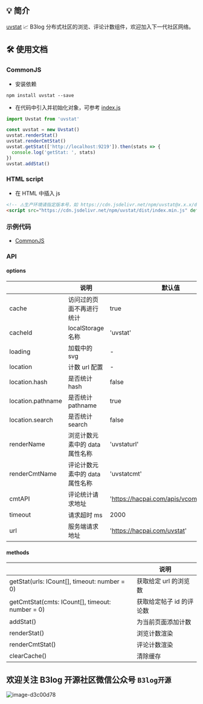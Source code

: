 ## 💡 简介

[uvstat](https://github.com/Vanessa219/uvstat) 📈 B3log 分布式社区的浏览、评论计数组件，欢迎加入下一代社区网络。

## 🛠️ 使用文档

### CommonJS

* 安装依赖

```shell
npm install uvstat --save
```

* 在代码中引入并初始化对象，可参考 [index.js](https://github.com/Vanessa219/uvstat/blob/master/demo/index.js)

```ts
import Uvstat from 'uvstat'

const uvstat = new Uvstat()
uvstat.renderStat()
uvstat.renderCmtStat()
uvstat.getStat(['http://localhost:9219']).then(stats => {
  console.log('getStat: ', stats)
})
uvstat.addStat()
```

### HTML script

* 在 HTML 中插入 js

```html
<!-- ⚠️生产环境请指定版本号，如 https://cdn.jsdelivr.net/npm/uvstat@x.x.x/dist... -->
<script src="https://cdn.jsdelivr.net/npm/uvstat/dist/index.min.js" defer></script>
```

### 示例代码

* [CommonJS](https://github.com/Vanessa219/uvstat/blob/master/demo/index.js)

### API

#### options

||说明|默认值|
|---|---|---|
|cache|访问过的页面不再进行统计|true|
|cacheId|localStorage 名称|'uvstat'|
|loading|加载中的 svg|-|
|location|计数 url 配置|-|
|location.hash|是否统计 hash|false|
|location.pathname|是否统计 pathname|true|
|location.search|是否统计 search|false|
|renderName|浏览计数元素中的 data 属性名称|'uvstaturl'|
|renderCmtName|评论计数元素中的 data 属性名称|'uvstatcmt'|
|cmtAPI|评论统计请求地址|'https://hacpai.com/apis/vcomment/count'|
|timeout|请求超时 ms|2000|
|url|服务端请求地址|'https://hacpai.com/uvstat'|


#### methods

||说明|
|---|---|
|getStat(urls: ICount[], timeout: number = 0)|获取给定 url 的浏览数|
|getCmtStat(cmts: ICount[], timeout: number = 0)|获取给定帖子 id 的评论数|
|addStat()|为当前页面添加计数|
|renderStat()|浏览计数渲染|
|renderCmtStat()|评论计数渲染|
|clearCache()|清除缓存|

## 欢迎关注 B3log 开源社区微信公众号 `B3log开源`

![image-d3c00d78](https://user-images.githubusercontent.com/873584/71566370-0d312c00-2af2-11ea-8ea1-0d45d6f0db20.png)
